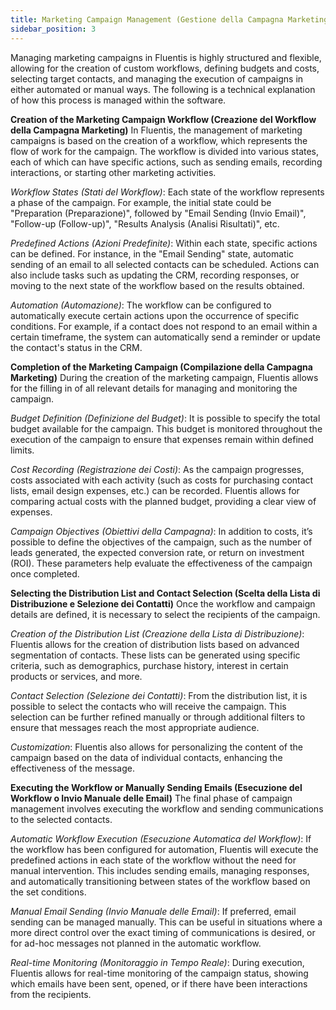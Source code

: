 ```yaml
---
title: Marketing Campaign Management (Gestione della Campagna Marketing)
sidebar_position: 3
---
```


Managing marketing campaigns in Fluentis is highly structured and flexible, allowing for the creation of custom workflows, defining budgets and costs, selecting target contacts, and managing the execution of campaigns in either automated or manual ways. The following is a technical explanation of how this process is managed within the software.

**Creation of the Marketing Campaign Workflow (Creazione del Workflow della Campagna Marketing)**
In Fluentis, the management of marketing campaigns is based on the creation of a workflow, which represents the flow of work for the campaign. The workflow is divided into various states, each of which can have specific actions, such as sending emails, recording interactions, or starting other marketing activities.

*Workflow States (Stati del Workflow)*: Each state of the workflow represents a phase of the campaign. For example, the initial state could be "Preparation (Preparazione)", followed by "Email Sending (Invio Email)", "Follow-up (Follow-up)", "Results Analysis (Analisi Risultati)", etc.

*Predefined Actions (Azioni Predefinite)*: Within each state, specific actions can be defined. For instance, in the "Email Sending" state, automatic sending of an email to all selected contacts can be scheduled. Actions can also include tasks such as updating the CRM, recording responses, or moving to the next state of the workflow based on the results obtained.

*Automation (Automazione)*: The workflow can be configured to automatically execute certain actions upon the occurrence of specific conditions. For example, if a contact does not respond to an email within a certain timeframe, the system can automatically send a reminder or update the contact's status in the CRM.

**Completion of the Marketing Campaign (Compilazione della Campagna Marketing)**
During the creation of the marketing campaign, Fluentis allows for the filling in of all relevant details for managing and monitoring the campaign.

*Budget Definition (Definizione del Budget)*: It is possible to specify the total budget available for the campaign. This budget is monitored throughout the execution of the campaign to ensure that expenses remain within defined limits.

*Cost Recording (Registrazione dei Costi)*: As the campaign progresses, costs associated with each activity (such as costs for purchasing contact lists, email design expenses, etc.) can be recorded. Fluentis allows for comparing actual costs with the planned budget, providing a clear view of expenses.

*Campaign Objectives (Obiettivi della Campagna)*: In addition to costs, it’s possible to define the objectives of the campaign, such as the number of leads generated, the expected conversion rate, or return on investment (ROI). These parameters help evaluate the effectiveness of the campaign once completed.

**Selecting the Distribution List and Contact Selection (Scelta della Lista di Distribuzione e Selezione dei Contatti)**
Once the workflow and campaign details are defined, it is necessary to select the recipients of the campaign.

*Creation of the Distribution List (Creazione della Lista di Distribuzione)*: Fluentis allows for the creation of distribution lists based on advanced segmentation of contacts. These lists can be generated using specific criteria, such as demographics, purchase history, interest in certain products or services, and more.

*Contact Selection (Selezione dei Contatti)*: From the distribution list, it is possible to select the contacts who will receive the campaign. This selection can be further refined manually or through additional filters to ensure that messages reach the most appropriate audience.

*Customization*: Fluentis also allows for personalizing the content of the campaign based on the data of individual contacts, enhancing the effectiveness of the message.

**Executing the Workflow or Manually Sending Emails (Esecuzione del Workflow o Invio Manuale delle Email)**
The final phase of campaign management involves executing the workflow and sending communications to the selected contacts.

*Automatic Workflow Execution (Esecuzione Automatica del Workflow)*: If the workflow has been configured for automation, Fluentis will execute the predefined actions in each state of the workflow without the need for manual intervention. This includes sending emails, managing responses, and automatically transitioning between states of the workflow based on the set conditions.

*Manual Email Sending (Invio Manuale delle Email)*: If preferred, email sending can be managed manually. This can be useful in situations where a more direct control over the exact timing of communications is desired, or for ad-hoc messages not planned in the automatic workflow.

*Real-time Monitoring (Monitoraggio in Tempo Reale)*: During execution, Fluentis allows for real-time monitoring of the campaign status, showing which emails have been sent, opened, or if there have been interactions from the recipients.